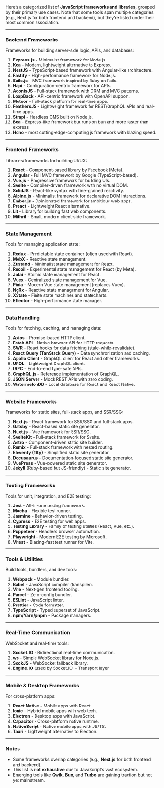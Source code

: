 Here’s a categorized list of **JavaScript frameworks and libraries**, grouped by their primary use cases. Note that some tools span multiple categories (e.g., Next.js for both frontend and backend), but they’re listed under their most common association.

---

### **Backend Frameworks**  
Frameworks for building server-side logic, APIs, and databases:  
1. **Express.js** - Minimalist framework for Node.js.  
2. **Koa** - Modern, lightweight alternative to Express.  
3. **NestJS** - TypeScript-based framework with Angular-like architecture.  
4. **Fastify** - High-performance framework for Node.js.  
5. **Sails.js** - MVC framework inspired by Ruby on Rails.  
6. **Hapi** - Configuration-centric framework for APIs.  
7. **AdonisJS** - Full-stack framework with ORM and MVC patterns.  
8. **LoopBack** - API-centric framework with OpenAPI support.  
9. **Meteor** - Full-stack platform for real-time apps.  
10. **FeathersJS** - Lightweight framework for REST/GraphQL APIs and real-time apps.  
11. **Strapi** - Headless CMS built on Node.js.  
12. **Boa** - Express-like framework but runs on bun and more faster than express
13. **Hono** - most cutting-edge-computing js framework with blazing speed.

---

### **Frontend Frameworks**  
Libraries/frameworks for building UI/UX:  
1. **React** - Component-based library by Facebook (Meta).  
2. **Angular** - Full MVC framework by Google (TypeScript-based).  
3. **Vue.js** - Progressive framework for building UIs.  
4. **Svelte** - Compiler-driven framework with no virtual DOM.  
5. **SolidJS** - React-like syntax with fine-grained reactivity.  
6. **Alpine.js** - Minimalist framework for declarative DOM interactions.  
7. **Ember.js** - Opinionated framework for ambitious web apps.  
8. **Preact** - Lightweight React alternative.  
9. **Lit** - Library for building fast web components.  
10. **Mithril** - Small, modern client-side framework.  

---

### **State Management**  
Tools for managing application state:  
1. **Redux** - Predictable state container (often used with React).  
2. **MobX** - Reactive state management.  
3. **Zustand** - Minimalist state management for React.  
4. **Recoil** - Experimental state management for React (by Meta).  
5. **Jotai** - Atomic state management for React.  
6. **Vuex** - Centralized state management for Vue.  
7. **Pinia** - Modern Vue state management (replaces Vuex).  
8. **NgRx** - Reactive state management for Angular.  
9. **XState** - Finite state machines and statecharts.  
10. **Effector** - High-performance state manager.  

---

### **Data Handling**  
Tools for fetching, caching, and managing data:  
1. **Axios** - Promise-based HTTP client.  
2. **Fetch API** - Native browser API for HTTP requests.  
3. **SWR** - React hooks for data fetching (stale-while-revalidate).  
4. **React Query (TanStack Query)** - Data synchronization and caching.  
5. **Apollo Client** - GraphQL client for React and other frameworks.  
6. **URQL** - Lightweight GraphQL client.  
7. **tRPC** - End-to-end type-safe APIs.  
8. **GraphQL.js** - Reference implementation of GraphQL.  
9. **JSON Server** - Mock REST APIs with zero coding.  
10. **WatermelonDB** - Local database for React and React Native.  

---

### **Website Frameworks**  
Frameworks for static sites, full-stack apps, and SSR/SSG:  
1. **Next.js** - React framework for SSR/SSG and full-stack apps.  
2. **Gatsby** - React-based static site generator.  
3. **Nuxt.js** - Vue framework for SSR/SSG.  
4. **SvelteKit** - Full-stack framework for Svelte.  
5. **Astro** - Component-driven static site builder.  
6. **Remix** - Full-stack framework with nested routing.  
7. **Eleventy (11ty)** - Simplified static site generator.  
8. **Docusaurus** - Documentation-focused static site generator.  
9. **VuePress** - Vue-powered static site generator.  
10. **Jekyll** (Ruby-based but JS-friendly) - Static site generator.  

---

### **Testing Frameworks**  
Tools for unit, integration, and E2E testing:  
1. **Jest** - All-in-one testing framework.  
2. **Mocha** - Flexible test runner.  
3. **Jasmine** - Behavior-driven testing.  
4. **Cypress** - E2E testing for web apps.  
5. **Testing Library** - Family of testing utilities (React, Vue, etc.).  
6. **Puppeteer** - Headless browser automation.  
7. **Playwright** - Modern E2E testing by Microsoft.  
8. **Vitest** - Blazing-fast test runner for Vite.  

---

### **Tools & Utilities**  
Build tools, bundlers, and dev tools:  
1. **Webpack** - Module bundler.  
2. **Babel** - JavaScript compiler (transpiler).  
3. **Vite** - Next-gen frontend tooling.  
4. **Parcel** - Zero-config bundler.  
5. **ESLint** - JavaScript linter.  
6. **Prettier** - Code formatter.  
7. **TypeScript** - Typed superset of JavaScript.  
8. **npm/Yarn/pnpm** - Package managers.  

---

### **Real-Time Communication**  
WebSocket and real-time tools:  
1. **Socket.IO** - Bidirectional real-time communication.  
2. **ws** - Simple WebSocket library for Node.js.  
3. **SockJS** - WebSocket fallback library.  
4. **Engine.IO** (used by Socket.IO) - Transport layer.  

---

### **Mobile & Desktop Frameworks**  
For cross-platform apps:  
1. **React Native** - Mobile apps with React.  
2. **Ionic** - Hybrid mobile apps with web tech.  
3. **Electron** - Desktop apps with JavaScript.  
4. **Capacitor** - Cross-platform native runtime.  
5. **NativeScript** - Native mobile apps with JS/TS.  
6. **Tauri** - Lightweight alternative to Electron.  

---

### **Notes**  
- Some frameworks overlap categories (e.g., **Next.js** for both frontend and backend).  
- This list is **not exhaustive** due to JavaScript’s vast ecosystem.  
- Emerging tools like **Qwik**, **Bun**, and **Turbo** are gaining traction but not yet mainstream.  
